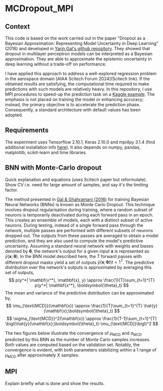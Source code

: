 # MCDropout_MPI

## Context
This code is based on the work carried out in the paper "Dropout as a Bayesian Approximation: Representing Model Uncertainty in Deep Learning" (2016) and developed in [Yarin Gal's github repository](https://github.com/yaringal/DropoutUncertaintyExps). They showed that dropout in multilayer perceptron models can be interpreted as a Bayesian approximation. They are able to approximate the epistemic uncertainty in deep learning without a trade-off on performance.

I have applied this approach to address a well-explored regression problem in the aerospace domain [AIAA Scitech Forum 2024](Scitech link). If the obtained results are satisfying, the computational time required to make predictions with such models are relatively heavy. In this repository, I use MPI procedures to speed-up the prediction task on a [Kaggle example](https://www.kaggle.com/code/yasserh/housing-price-prediction-best-ml-algorithms). The emphasis is not placed on training the model or enhancing accuracy; instead, the primary objective is to accelerate the prediction phase. Consequently, a standard architecture with default values has been adopted.

## Requirements
The experiment uses Tensorflow 2.10.1, Keras 2.10.0 and mpi4py 3.1.4 (find additional installation info [here](https://mpi4py.readthedocs.io/en/latest/install.html)). It also depends on numpy, pandas, matplotlib, scikit-learn and time libraries.

## BNN with Monte-Carlo dropout

Quick explanation and equations (uses Scitech paper but reformulate). Show CV i.e. need for large amount of samples, and say it's the limiting factor.

The method presented in [Gal & Ghahramani (2016)](https://arxiv.org/abs/1506.02142) for training Bayesian Neural Networks (BNNs) is known as Monte Carlo Dropout. This technique involves dropout regularisation during training, where a random subset of neurons is temporarily deactivated during each forward pass in an epoch. This creates an ensemble of models, each with a distinct subset of active neurons. During testing, instead of a single forward pass through the network, multiple passes are performed with different subsets of neurons dropped out. The outputs from these passes are averaged to obtain a model prediction, and they are also used to compute the model's predictive uncertainty. Assuming a standard neural network with weights and biases denoted by $\boldsymbol{\theta}$, the network's output for a given input $\mathbf{x}$ is represented as $\hat{y}(\mathbf{x};\boldsymbol{\theta})$. In the BNN model described here, the $T$ forward passes with different dropout masks yield a set of outputs ${\hat{y}(\mathbf{x};\boldsymbol{\theta}t)}{t=1}^T$. The predictive distribution over the network's outputs is approximated by averaging this set of outputs,
$$
    p(y^*| \mathbf{x^*}, \mathbf{x}, y) \approx \frac{1}{T}\sum_{t=1}^{T} p(y^*| \mathbf{x^*}, \boldsymbol{\theta}_t)
$$
The mean and variance of the predictive distribution can be approximated by,
$$
    \mu_{\text{MCD}}(\mathbf{x}) \approx \frac{1}{T}\sum_{t=1}^{T} \hat{y}(\mathbf{x};\boldsymbol{\theta}_t)
$$
$$
    \sigma_{\text{MCD}}^2(\mathbf{x}) \approx \frac{1}{T-1}\sum_{t=1}^{T} \bigl(\hat{y}(\mathbf{x};\boldsymbol{\theta}_t)-\mu_{\text{MCD}}\bigl)^2
$$

The two figures below illustrate the convergence of $\mu_{\text{MCD}}$ and $\sigma_{\text{MCD}}$ predicted by this BNN as the number of Monte Carlo samples increases. Both values are computed based on the validation set. Notably, the convergence is evident, with both parameters stabilizing within a 1$%$ range of $\mu_{\text{MCD}}$ after approximately X samples.

## MPI

Explain briefly what is done and show the results.
